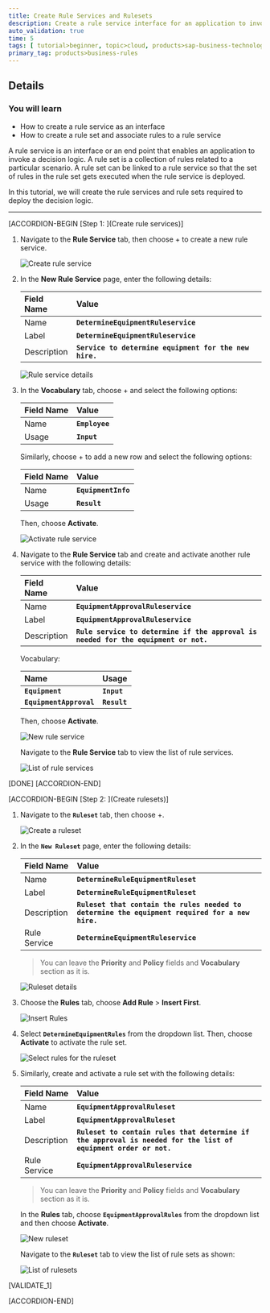 ```yaml
---
title: Create Rule Services and Rulesets
description: Create a rule service interface for an application to invoke the decision logic by associating the rule to a ruleset of the rule service.
auto_validation: true
time: 5
tags: [ tutorial>beginner, topic>cloud, products>sap-business-technology-platform, products>sap-btp--cloud-foundry-environment]
primary_tag: products>business-rules
---
```


## Details
### You will learn
  - How to create a rule service as an interface
  - How to create a rule set and associate rules to a rule service

A rule service is an interface or an end point that enables an application to invoke a decision logic. A rule set is a collection of rules related to a particular scenario. A rule set can be linked to a rule service so that the set of rules in the rule set gets executed when the rule service is deployed.

In this tutorial, we will create the rule services and rule sets required to deploy the decision logic.


---

[ACCORDION-BEGIN [Step 1: ](Create rule services)]

1. Navigate to the **Rule Service** tab, then choose + to create a new rule service.

    ![Create rule service](create_rule_service1.png)

2. In the **New Rule Service** page, enter the following details:

    |  Field Name     | Value
    |  :------------- | :-------------
    |  Name           | **`DetermineEquipmentRuleservice`**
    |  Label         | **`DetermineEquipmentRuleservice`**
    |  Description    | **`Service to determine equipment for the new hire.`**

    ![Rule service details](create_rule_service2.png)

3. In the **Vocabulary** tab, choose + and select the following options:

    |  Field Name     | Value
    |  :------------- | :-------------
    |  Name           | **`Employee`**
    |  Usage         | **`Input`**

    Similarly, choose + to add a new row and select the following options:

    |  Field Name     | Value
    |  :------------- | :-------------
    |  Name           | **`EquipmentInfo`**
    |  Usage         | **`Result`**

    Then, choose **Activate**.

    ![Activate rule service](create_rule_service3.png)

4. Navigate to the **Rule Service** tab and create and activate another rule service with the following details:

    |  Field Name     | Value
    |  :------------- | :-------------
    |  Name           | **`EquipmentApprovalRuleservice`**
    |  Label         | **`EquipmentApprovalRuleservice`**
    |  Description    | **`Rule service to determine if the approval is needed for the equipment or not.`**

    Vocabulary:

    |  Name     | Usage
    |  :------------- | :-------------
    |  **`Equipment`**           | **`Input`**
    |  **`EquipmentApproval`**    | **`Result`**

    Then, choose **Activate**.

    ![New rule service](create_rule_service4.png)

    Navigate to the **Rule Service** tab to view the list of rule services.

    ![List of rule services](create_rule_service5.png)

[DONE]
[ACCORDION-END]

[ACCORDION-BEGIN [Step 2: ](Create rulesets)]

1. Navigate to the **`Ruleset`** tab, then choose +.

    ![Create a ruleset](create_ruleset1.png)

2. In the **`New Ruleset`** page, enter the following details:

    |  Field Name     | Value
    |  :------------- | :-------------
    |  Name           | **`DetermineRuleEquipmentRuleset`**
    |  Label         | **`DetermineRuleEquipmentRuleset`**
    |  Description    | **`Ruleset that contain the rules needed to determine the equipment required for a new hire.`**
    |  Rule Service   |  **`DetermineEquipmentRuleservice`**

    >You can leave the **Priority** and **Policy** fields and **Vocabulary** section as it is.

    ![Ruleset details](create_ruleset2.png)

3. Choose the **Rules** tab, choose **Add Rule** > **Insert First**.

    ![Insert Rules](create_ruleset3.png)

4. Select **`DetermineEquipmentRules`** from the dropdown list. Then, choose **Activate** to activate the rule set.

    ![Select rules for the ruleset](create_ruleset4.png)

5. Similarly, create and activate a rule set with the following details:

    |  Field Name     | Value
    |  :------------- | :-------------
    |  Name           | **`EquipmentApprovalRuleset`**
    |  Label         | **`EquipmentApprovalRuleset`**
    |  Description    | **`Ruleset to contain rules that determine if the approval is needed for the list of equipment order or not.`**
    |  Rule Service   |  **`EquipmentApprovalRuleservice`**

    >You can leave the **Priority** and **Policy** fields and **Vocabulary** section as it is.

    In the **Rules** tab, choose **`EquipmentApprovalRules`** from the dropdown list and then choose **Activate**.

    ![New ruleset](create_ruleset5.png)

    Navigate to the **`Ruleset`** tab to view the list of rule sets as shown:

    ![List of rulesets](create_ruleset6.png)

[VALIDATE_1]

[ACCORDION-END]
